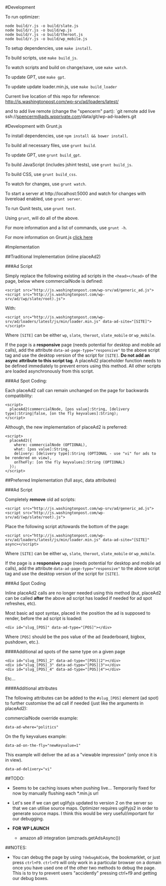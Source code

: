 #Development

To run optimizer:

    node build/r.js -o build/slate.js
    node build/r.js -o build/wp.js
    node build/r.js -o build/theroot.js
    node build/r.js -o build/wp_mobile.js

To setup dependencies, use `make install`.

To build scripts, use `make build_js`.

To watch scripts and build on change/save, use `make watch`.

To update GPT, use `make gpt`.

To update update loader.min.js, use `make build_loader`

Current live location of this repo for reference:
http://js.washingtonpost.com/wp-srv/ad/loaders/latest/

and to add live remote (change the "spencerm" part):
`git remote add live ssh://spencerm@ads.wpprivate.com/data/git/wp-ad-loaders.git


#Development with Grunt.js

To install dependencies, use `npm install && bower install`.

To build all necessary files, use `grunt build`.

To update GPT, use `grunt build_gpt`.

To build JavaScript (includes jshint tests), use `grunt build_js`.

To build CSS, use `grunt build_css`.

To watch for changes, use `grunt watch`.

To start a server at http://localhost:5000 and watch for changes with livereload enabled, use `grunt server`.

To run Qunit tests, use `grunt test`.

Using `grunt`, will do all of the above.

For more information and a list of commands, use `grunt -h`.

For more information on Grunt.js [click here](http://gruntjs.com/)


#Implementation


##Traditional Implementation (inline placeAd2)



###Ad Script

Simply replace the following existing ad scripts in the `<head></head>` of the page, below where commercialNode is defined:

    <script src="http://js.washingtonpost.com/wp-srv/ad/generic_ad.js">
    <script src="http://js.washingtonpost.com/wp-srv/ad/(wp/slate/root).js">

With:

    <script src="http://js.washingtonpost.com/wp-srv/ad/loaders/latest/js/min/loader.min.js" data-ad-site="[SITE]"></script>

Where `[SITE]` can be either `wp`, `slate`, `theroot`, `slate_mobile` or `wp_mobile`.

If the page is a **responsive** page (needs potential for desktop and mobile ad calls), add the attribute `data-ad-page-type="responsive"` to the above script tag and use the desktop version of the script for `[SITE]`. **Do not add an async attribute to this script tag**. A placeAd2 placeholder function needs to be defined immediately to prevent errors using this method. All other scripts are loaded asynchronously from this script.



###Ad Spot Coding:

Each placeAd2 call can remain unchanged on the page for backwards compatibility:

    <script>
      placeAd2(commercialNode, [pos value]:String, [delivery type]:String|false, [on the fly keyvalues]:String);
    </script>


Although, the new implementation of placeAd2 is preferred:

    <script>
      placeAd2({
        where: commercialNode (OPTIONAL),
        what: [pos value]:String,
        delivery: [delivery type]:String (OPTIONAL - use "vi" for ads to be rendered on view),
        onTheFly: [on the fly keyvalues]:String (OPTIONAL)
      });
    </script>


##Preferred Implementation (full asyc, data attributes)



###Ad Script

Completely **remove** old ad scripts:

    <script src="http://js.washingtonpost.com/wp-srv/ad/generic_ad.js">
    <script src="http://js.washingtonpost.com/wp-srv/ad/(wp/slate/root).js">

Place the following script at/towards the bottom of the page:

    <script src="http://js.washingtonpost.com/wp-srv/ad/loaders/latest/js/min/loader.min.js" data-ad-site="[SITE]" async></script>

Where `[SITE]` can be either `wp`, `slate`, `theroot`, `slate_mobile` or `wp_mobile`.

If the page is a **responsive** page (needs potential for desktop and mobile ad calls), add the attribute `data-ad-page-type="responsive"` to the above script tag and use the desktop version of the script for `[SITE]`.



###Ad Spot Coding

Inline placeAd2 calls are no longer needed using this method (but, placeAd2 can be called **after** the above ad script has loaded if needed for ad spot refreshes, etc).

Most basic ad spot syntax, placed in the position the ad is supposed to render, before the ad script is loaded:

    <div id="slug_[POS]" data-ad-type="[POS]"></div>

Where `[POS]` should be the pos value of the ad (leaderboard, bigbox, pushdown, etc.).

####Additional ad spots of the same type on a given page

    <div id="slug_[POS]_2" data-ad-type="[POS]|2"></div>
    <div id="slug_[POS]_3" data-ad-type="[POS]|3"></div>
    <div id="slug_[POS]_4" data-ad-type="[POS]|4"></div>

Etc...


####Additional attributes

The following attributes can be added to the `#slug_[POS]` element (ad spot) to further customise the ad call if needed (just like the arguments in placeAd2):

commercialNode override example:

    data-ad-where="politics"

On the fly keyvalues example:

    data-ad-on-the-fly="newKeyvalue=1"

This example will deliver the ad as a "viewable impression" (only once it is in view).

    data-ad-delivery="vi"



##TODO:

+  Seems to be caching issues when pushing live... Temporarily fixed for now by manually flushing each *.min.js url
+  Let's see if we can get uglifyjs updated to version 2 on the server so that we can utilise source maps. Optimizer requires uglifyjs2 in order to generate source maps. I think this would be very useful/important for our debugging.

+  **FOR WP LAUNCH**
    +  amazon a9 integration (amznads.getAdsAsync())


##NOTES:

+  You can debug the page by using `?debugAdCode`, the bookmarklet, or just press `ctrl+F9`. `ctrl+F9` will only work in a particular browser on a domain once you have used one of the other two methods to debug the page. This is to try to prevent users "accidently" pressing ctrl+f9 and getting our debug boxes.
